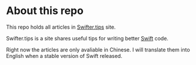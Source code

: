 # About this repo

This repo holds all articles in [Swifter.tips](http://swifter.tips) site.

Swifter.tips is a site shares useful tips for writing better [Swift](https://developer.apple.com/swift/) code.

Right now the articles are only avaliable in Chinese. I will translate them into English when a stable version of Swift released.